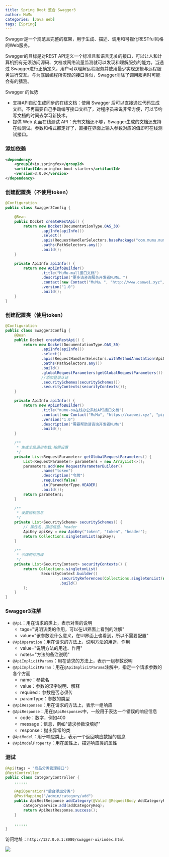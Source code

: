 ```yaml
---
title: Spring Boot 整合 Swagger3
author: MuMu
categories: [Java Web]
tags: [Spring]
---
```


Swagger是一个规范且完整的框架，用于生成、描述、调用和可视化RESTful风格的Web服务。

Swagger的目标是对REST API定义一个标准且和语言无关的接口，可以让人和计算机拥有无须访问源码、文档或网络流量监测就可以发现和理解服务的能力。当通过 Swagger进行正确定义，用户可以理解远程服务并使用最少实现逻辑与远程服务进行交互。与为底层编程所实现的接口类似，Swagger消除了调用服务时可能会有的猜测。

Swagger 的优势

- 支持API自动生成同步的在线文档：使用 Swagger 后可以直接通过代码生成文档，不再需要自己手动编写接口文档了，对程序员来说非常方便，可以节约写文档的时间去学习新技术。
- 提供 Web 页面在线测试 API：光有文档还不够，Swagger生成的文档还支持在线测试。参数和格式都定好了，直接在界面上输入参数对应的值即可在线测试接口。

### 添加依赖

````xml
<dependency>
    <groupId>io.springfox</groupId>
    <artifactId>springfox-boot-starter</artifactId>
    <version>3.0.0</version>
</dependency>
````

### 创建配置类（不使用token）

```java
@Configuration
public class Swagger3Config {

    @Bean
    public Docket createRestApi() {
        return new Docket(DocumentationType.OAS_30)
                .apiInfo(apiInfo())
                .select()
                .apis(RequestHandlerSelectors.basePackage("com.mumu.mumumall.controller"))
                .paths(PathSelectors.any())
                .build();
    }

    private ApiInfo apiInfo() {
        return new ApiInfoBuilder()
                .title("MuMu-mall接口文档")
                .description("更多请咨询服务开发者MuMu。")
                .contact(new Contact("MuMu。", "http://www.caowei.xyz", "piggy925@163 .com"))
                .version("1.0")
                .build();
    }
} 
```

### 创建配置类（使用token）
```java
@Configuration
public class Swagger3Config {
    @Bean
    public Docket createRestApi() {
        return new Docket(DocumentationType.OAS_30)
                .apiInfo(apiInfo())
                .select()
                .apis(RequestHandlerSelectors.withMethodAnnotation(ApiOperation.class))
                .paths(PathSelectors.any())
                .build()
                .globalRequestParameters(getGlobalRequestParameters())
                //添加登录认证
                .securitySchemes(securitySchemes())
                .securityContexts(securityContexts());
    }

    private ApiInfo apiInfo() {
        return new ApiInfoBuilder()
                .title("mumu-oa在线办公系统API接口文档")
                .contact(new Contact("MuMu", "https://caowei.xyz", "piggy925@163.com"))
                .version("1.0")
                .description("需要帮助请咨询开发者MuMu")
                .build();
    }

    /**
     * 生成全局通用参数,按需设置
     */
    private List<RequestParameter> getGlobalRequestParameters() {
        List<RequestParameter> parameters = new ArrayList<>();
        parameters.add(new RequestParameterBuilder()
                .name("token")
                .description("令牌")
                .required(false)
                .in(ParameterType.HEADER)
                .build());
        return parameters;
    }

    /**
     * 设置授权信息
     */
    private List<SecurityScheme> securitySchemes() {
        // 属性名、描述信息、header
        ApiKey apiKey = new ApiKey("token", "token", "header");
        return Collections.singletonList(apiKey);
    }

    /**
     * 令牌的作用域
     */
    private List<SecurityContext> securityContexts() {
        return Collections.singletonList(
                SecurityContext.builder()
                        .securityReferences(Collections.singletonList(new SecurityReference("token", new AuthorizationScope[]{new AuthorizationScope("global", "accessEverything")})))
                        .build()
        );
    }
}
```

### Swagger3注解

+ `@Api`：用在请求的类上，表示对类的说明
  + tags="说明该类的作用，可以在UI界面上看到的注解"
  + value="该参数没什么意义，在UI界面上也看到，所以不需要配置"
+ `@ApiOperation`：用在请求的方法上，说明方法的用途、作用
  + value="说明方法的用途、作用"
  + notes="方法的备注说明"
+ `@ApiImplicitParams`：用在请求的方法上，表示一组参数说明
+ `@ApiImplicitParam`：用在`@ApiImplicitParams`注解中，指定一个请求参数的各个方面
  + name：参数名
  + value：参数的汉字说明、解释
  + required：参数是否必须传
  +  paramType：参数的类型
+ `@ApiResponses`：用在请求的方法上，表示一组响应
+ `@ApiResponse`：用在`@ApiResponses`中，一般用于表达一个错误的响应信息
  + code：数字，例如400
  + message：信息，例如"请求参数没填好"
  + response：抛出异常的类
+ `@ApiModel`：用于响应类上，表示一个返回响应数据的信息
+ `@ApiModelProperty`：用在属性上，描述响应类的属性

### 测试

```java
@Api(tags = "商品分类管理接口")
@RestController
public class CategoryController {
    ......

    @ApiOperation("后台添加分类")
    @PostMapping("/admin/category/add")
    public ApiRestResponse addCategory(@Valid @RequestBody AddCategoryReq addCategoryReq) {
        categoryService.add(addCategoryReq);
        return ApiRestResponse.success();
    }
    
   	......
}
```

访问地址：`http://127.0.0.1:8080/swagger-ui/index.html`

![](https://blog.caowei.xyz/blog/Jw-109.png)